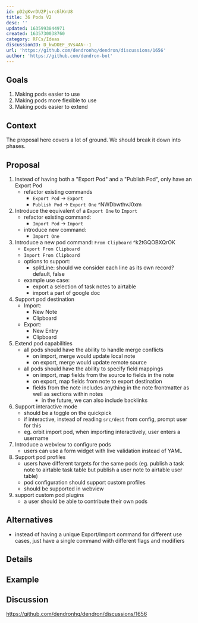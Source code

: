 ```yaml
---
id: pD2gKvrDU2PjvrcGlKnU8
title: 36 Pods V2
desc: ''
updated: 1635993844971
created: 1635730038760
category: RFCs/Ideas
discussionID: D_kwDOEF_3Vs4AN--1
url: 'https://github.com/dendronhq/dendron/discussions/1656'
author: 'https://github.com/dendron-bot'
---
```


## Goals

1. Making pods easier to use
2. Making pods more flexible to use
3. Making pods easier to extend

## Context

The proposal here covers a lot of ground. We should break it down into phases. 

## Proposal
1. Instead of having both a "Export Pod" and a "Publish Pod", only have an Export Pod
    - refactor existing commands
        - `Export Pod` -> `Export`
        - `Publish Pod` -> `Export One` ^NWDbwthvJ0xm
1. Introduce the equivalent of a `Export One` to `Import`
    - refactor existing command:
        - `Import Pod` -> `Import`
    - introduce new command:
        - `Import One`
1. Introduce a new pod command: `From Clipboard` ^k2tGQOBXQrOK
    - `Export From Clipboard`  
    - `Import From Clipboard` 
    - options to support:
        - splitLine: should we consider each line as its own record? default, false
    - example use case:
        - export a selection of task notes to airtable
        - import a part of google doc
1. Support pod destination
    - Import:
        - New Note
        - Clipboard
    - Export:
        - New Entry
        - Clipboard
1. Extend pod capabilities
    - all pods should have the ability to handle merge conflicts 
        - on import, merge would update local note
        - on export, merge would update remote source
    - all pods should have the ability to specify field mappings
        - on import, map fields from the source to fields in the note
        - on export, map fields from note to export destination
        - fields from the note includes anything in the note frontmatter as well as sections within notes
            - in the future, we can also include backlinks 
1. Support interactive mode
    - should be a toggle on the quickpick
    - if interactive, instead of reading `src/dest` from config, prompt user for this
    - eg. orbit import pod, when importing interactively, user enters a username
1. Introduce a webview to configure pods
    - users can use a form widget with live validation instead of YAML
1. Support pod profiles
    - users have different targets for the same pods (eg. publish a task note to airtable task table but publish a user note to airtable user table)
    - pod configuration should support custom profiles
    - should be supported in webview
1. support custom pod plugins
    - a user should be able to contribute their own pods

## Alternatives
- instead of having a unique Export/Import command for different use cases, just have a single command wiith different flags and modifiers 

## Details

## Example

## Discussion
<!-- Click the link and create new discussion -->
https://github.com/dendronhq/dendron/discussions/1656
